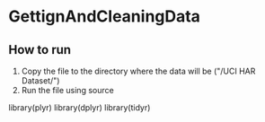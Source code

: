 # GettignAndCleaningData

## How to run
  
  1. Copy the file to the directory where the data will be ("<path>/UCI HAR Dataset/")
  2. Run the file using source

library(plyr)
library(dplyr)
library(tidyr)

